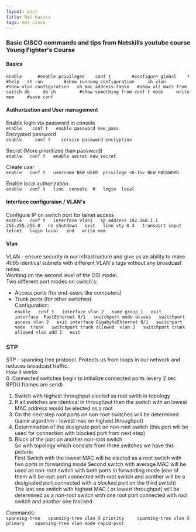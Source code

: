 ```yaml
---
layout: post
title: Net basics  
tags: net cisco  
---
```


### Basic CISCO commands and tips from Netskills youtube course Young Fighter's Course  


#### Basics  
``enable      #enable privileged   
conf t        #configure global   
?             #help  
sh run        #show running configuration    
sh vlan       #show vlan configuration  
sh mac address-table   #show all macs from switch db    
do sh         #show something from conf t mode    
write mem     #save conf``  

#### Authorization and User management  
Enable login via password in console  
``enable   
conf t  
enable password new_pass  
``  
Encrypted password  
``enable    
conf t   
service password-encryption``  

Secret (More prioritized than password)  
``enable  
conf t  
enable secret new_secret``  

Create user  
``enable  
conf t  
username NEW_USER  privilege <0-15> NEW_PASSWORD``  

Enable local authorization  
``enable  
conf t  
line  console  0  
login  local``  


#### Interface configuraion / VLAN's  
Configure IP on switch port for telnet access  
``enable  
conf t  
interface Vlan1  
ip address 192.168.1.1 255.255.255.0  
no shutdown  
exit  
line vty 0 4  
transport input telnet  
login local  
end  
write mem``  


#### Vlan   
VLAN - ensure security in our infrastructure and give us an ability to make 4095 identical subnets with different VLAN's tags without any broadcast noise.  
Working on the second level of the OSI model.  
Two different port modes on switch's:
- Access ports (for end-users like computers)  
- Trunk ports (for other switches)  
Configuration:  
``enable  
conf t  
interface vlan 2  
name group_1  
exit  
interface  FastEthernet 0/1  
switchport mode access  
switchport  access vlan 2  
exit
interface GigabyteEhternet 0/1  
switchport mode  trunk  
switchport trunk allowed  vlan 2  
switchport trunk allowed vlan add 3  
exit  
``  

### STP  
STP - spanning tree protocol. Protects us from loops in our network and reduces broadcast traffic.  
How it works  
0. Connected switches begin to initialize connected ports (every 2 sec BPDU frames are send)
1. Switch with highest throughput elected as root swith in topology  
2. If all switches are identical in throughput then the switch with an lowest MAC address would be elected as a root   
3. On the next step root ports on non-root switches will be determined (same algorithm - lowest mac on highest throughput)  
4. Determination of the designate port on non-root switch (this port will be used for connection with blocked port from next step)  
5. Block of the port on another non-root switch  
So with topology which consists from three switches we have this picture:  
First Switch with the lowest MAC will be elected as a root switch with two ports in forwarding mode
Second switch with average MAC will be used as non-root switch with both ports in forwarding mode (one of them will be root port connected with root switch and aonther will be a designated port connected with a blocked port on the third switch)  
The last one switch with highest MAC ( or lowest throughput) will be determined as a non-root switch with one root port connected with root switch and another one blocked  

Commands:  
``spanning-tree  
spanning-tree vlan X priority    
spanning-tree vlan X primary   
spanning-tree vlan mode rapid-pvst``  
